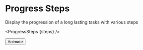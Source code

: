 <script lang="ts">
    import ProgressSteps from "$lib/components/ProgressSteps.svelte";

  let steps = [
    {
      step: "1",
      text: "Connection with sale canister",
      state: "completed",
    },
    {
      step: "2",
      text: "Sending tokens",
      state: "in_progress",
    },
    {
      step: "3",
      text: "Confirming your participation...",
      state: "next",
    },
    {
      step: "4",
      text: "Updating your data",
      state: "next",
    },
  ];

  const animate = () => {
    steps = [
      steps[0],
      {
        ...steps[1],
        state: "completed",
      },
      {
        ...steps[2],
        state: "in_progress",
      },
      steps[3],
    ];

    setTimeout(() => {
      steps = [
        steps[0],
        steps[1],
        {
          ...steps[2],
          state: "completed",
        },
        {
          ...steps[3],
          state: "in_progress",
        },
      ];

      setTimeout(() => {
        steps = [
          steps[0],
          steps[1],
          steps[2],
          {
            ...steps[3],
            state: "completed",
          },
        ];
      }, 2500);
    }, 2500);
  };
</script>

# Progress Steps

Display the progression of a long lasting tasks with various steps

<ProgressSteps {steps} />

<button on:click={animate} class="primary">Animate</button>
